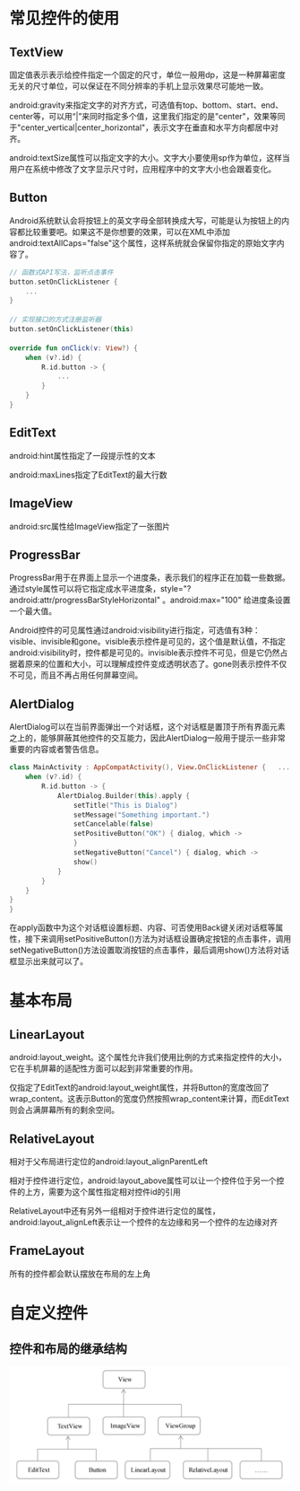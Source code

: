 # 常见控件的使用

## TextView

固定值表示表示给控件指定一个固定的尺寸，单位一般用dp，这是一种屏幕密度无关的尺寸单位，可以保证在不同分辨率的手机上显示效果尽可能地一致。

android:gravity来指定文字的对齐方式，可选值有top、bottom、start、end、center等，可以用“|”来同时指定多个值，这里我们指定的是"center"，效果等同于"center_vertical|center_horizontal"，表示文字在垂直和水平方向都居中对齐。

android:textSize属性可以指定文字的大小。文字大小要使用sp作为单位，这样当用户在系统中修改了文字显示尺寸时，应用程序中的文字大小也会跟着变化。

## Button

Android系统默认会将按钮上的英文字母全部转换成大写，可能是认为按钮上的内容都比较重要吧。如果这不是你想要的效果，可以在XML中添加android:textAllCaps="false"这个属性，这样系统就会保留你指定的原始文字内容了。

```kotlin
// 函数式API写法，监听点击事件
button.setOnClickListener {
	...
}

// 实现接口的方式注册监听器
button.setOnClickListener(this)

override fun onClick(v: View?) {
	when (v?.id) {
		R.id.button -> {
			...
		}
	}
}
```

## EditText

android:hint属性指定了一段提示性的文本

android:maxLines指定了EditText的最大行数

## ImageView

android:src属性给ImageView指定了一张图片

## ProgressBar

ProgressBar用于在界面上显示一个进度条，表示我们的程序正在加载一些数据。通过style属性可以将它指定成水平进度条，style="?android:attr/progressBarStyleHorizontal" 。android:max="100" 给进度条设置一个最大值。

Android控件的可见属性通过android:visibility进行指定，可选值有3种：visible、invisible和gone。visible表示控件是可见的，这个值是默认值，不指定android:visibility时，控件都是可见的。invisible表示控件不可见，但是它仍然占据着原来的位置和大小，可以理解成控件变成透明状态了。gone则表示控件不仅不可见，而且不再占用任何屏幕空间。

## AlertDialog

AlertDialog可以在当前界面弹出一个对话框，这个对话框是置顶于所有界面元素之上的，能够屏蔽其他控件的交互能力，因此AlertDialog一般用于提示一些非常重要的内容或者警告信息。

```kotlin
class MainActivity : AppCompatActivity(), View.OnClickListener {   ...     override fun onClick(v: View?) {         
    when (v?.id) {             
        R.id.button -> {                 
            AlertDialog.Builder(this).apply {                     
                setTitle("This is Dialog")                     
                setMessage("Something important.")                     
                setCancelable(false)                     
                setPositiveButton("OK") { dialog, which ->                 
                }                    
                setNegativeButton("Cancel") { dialog, which ->                    			}                     
                show()                 
            }             
        }         
    }     
} 
}
```

在apply函数中为这个对话框设置标题、内容、可否使用Back键关闭对话框等属性，接下来调用setPositiveButton()方法为对话框设置确定按钮的点击事件，调用setNegativeButton()方法设置取消按钮的点击事件，最后调用show()方法将对话框显示出来就可以了。

# 基本布局

## LinearLayout

android:layout_weight。这个属性允许我们使用比例的方式来指定控件的大小，它在手机屏幕的适配性方面可以起到非常重要的作用。

仅指定了EditText的android:layout_weight属性，并将Button的宽度改回了wrap_content。这表示Button的宽度仍然按照wrap_content来计算，而EditText则会占满屏幕所有的剩余空间。

## RelativeLayout

相对于父布局进行定位的android:layout_alignParentLeft

相对于控件进行定位，android:layout_above属性可以让一个控件位于另一个控件的上方，需要为这个属性指定相对控件id的引用

RelativeLayout中还有另外一组相对于控件进行定位的属性，android:layout_alignLeft表示让一个控件的左边缘和另一个控件的左边缘对齐

## FrameLayout

所有的控件都会默认摆放在布局的左上角

# 自定义控件

## 控件和布局的继承结构

![image-20220530011100978](../../res/img/image-20220530011100978.png)